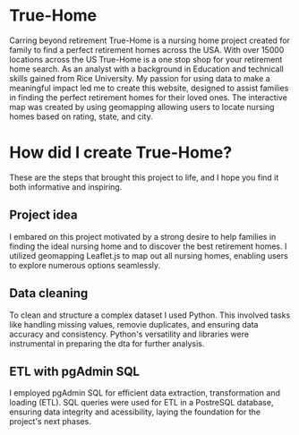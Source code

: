 # True-Home
Carring beyond retirement
True-Home is a nursing home project created for family to find a perfect retirement homes across the USA.  With over 15000 locations across the US True-Home is a one stop shop for your retirement home search.  As an analyst with a background in Education and technicall skills gained from Rice University.  My passion for using data to make a meaningful impact led me to create this website, designed to assist families in finding the perfect retirement homes for their loved ones.  The interactive map was created by using geomapping allowing users to locate nursing homes based on rating, state, and city.  
# How did I create True-Home?
These are the steps that brought this project to life, and I hope you find it both informative and inspiring.
## Project idea
I embared on this project motivated by a strong desire to help families in finding the ideal nursing home and to discover the best retirement homes.  I utilized geomapping Leaflet.js to map out all nursing homes, enabling users to explore numerous options seamlessly.
## Data cleaning
To clean and structure a complex dataset I used Python.  This involved tasks like handling missing values, removie duplicates, and ensuring data accuracy and consistency.  Python's versatility and libraries were instrumental in preparing the dta for further analysis.
## ETL with pgAdmin SQL
I employed pgAdmin SQL for efficient data extraction, transformation and loading (ETL).  SQL queries were used for ETL in a PostreSQL database, ensuring data integrity and acessibility, laying the foundation for the project's next phases.  





